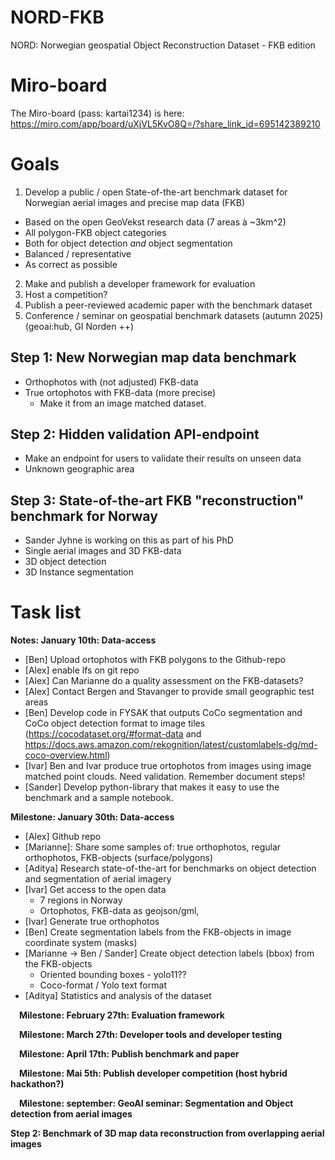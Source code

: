 # NORD-FKB
NORD: Norwegian geospatial Object Reconstruction Dataset - FKB edition




# Miro-board

The Miro-board (pass: kartai1234) is here: https://miro.com/app/board/uXjVL5KvO8Q=/?share_link_id=695142389210

# Goals
1. Develop a public / open State-of-the-art benchmark dataset for Norwegian aerial images and precise map data (FKB)
* Based on the open GeoVekst research data (7 areas à ~3km^2)
* All polygon-FKB object categories
* Both for object detection _and_ object segmentation
* Balanced / representative
* As correct as possible

2. Make and publish a developer framework for evaluation
3. Host a competition?
4. Publish a peer-reviewed academic paper with the benchmark dataset
5. Conference / seminar on geospatial benchmark datasets (autumn 2025) (geoai:hub, GI Norden ++)

## Step 1: New Norwegian map data benchmark
* Orthophotos with (not adjusted) FKB-data
* True ortophotos with FKB-data (more precise)
  * Make it from an image matched dataset. 

## Step 2: Hidden validation API-endpoint
* Make an endpoint for users to validate their results on unseen data
* Unknown geographic area

## Step 3: State-of-the-art FKB "reconstruction" benchmark for Norway
* Sander Jyhne is working on this as part of his PhD
* Single aerial images and 3D FKB-data
* 3D object detection
* 3D Instance segmentation

# Task list

**Notes: January 10th: Data-access**

* [Ben] Upload ortophotos with FKB polygons to the Github-repo
* [Alex] enable lfs on git repo
* [Alex] Can Marianne do a quality assessment on the FKB-datasets?
* [Alex] Contact Bergen and Stavanger to provide small geographic test areas
* [Ben] Develop code in FYSAK that outputs CoCo segmentation and CoCo object detection format to image tiles (https://cocodataset.org/#format-data and https://docs.aws.amazon.com/rekognition/latest/customlabels-dg/md-coco-overview.html)
* [Ivar] Ben and Ivar produce true ortophotos from images using image matched point clouds. Need validation. Remember document steps!
* [Sander] Develop python-library that makes it easy to use the benchmark and a sample notebook.

**Milestone: January 30th: Data-access**

* [Alex] Github repo
* [Marianne]: Share some samples of: true orthophotos, regular orthophotos, FKB-objects (surface/polygons)
* [Aditya] Research state-of-the-art for benchmarks on object detection and segmentation of aerial imagery
* [Ivar] Get access to the open data
   * 7 regions in Norway
   * Ortophotos, FKB-data as geojson/gml,
* [Ivar] Generate true orthophotos
* [Ben] Create segmentation labels from the FKB-objects in image coordinate system (masks)
* [Marianne -> Ben / Sander] Create object detection labels (bbox) from the FKB-objects
   * Oriented bounding boxes - yolo11??
   * Coco-format / Yolo text format
* [Aditya] Statistics and analysis of the dataset


 **Milestone: February 27th: Evaluation framework**

 **Milestone: March 27th: Developer tools and developer testing**

 **Milestone: April 17th: Publish benchmark and paper**

 **Milestone: Mai 5th: Publish developer competition (host hybrid hackathon?)**

 **Milestone: september: GeoAI seminar: Segmentation and Object detection from aerial images**

**Step 2: Benchmark of 3D map data reconstruction from overlapping aerial images**
